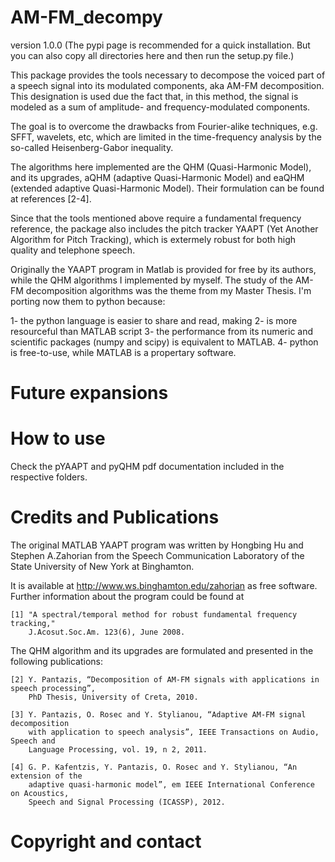 AM-FM_decompy
=============

version 1.0.0 
(The pypi page is recommended for a quick installation. But you can also copy all directories here and then run the setup.py file.)

This package provides the tools necessary to decompose the voiced part of a speech signal into its modulated components, aka AM-FM decomposition. This designation is used due the fact that, in this method, the signal is modeled as a sum of amplitude- and frequency-modulated components. 

The goal is to overcome the drawbacks from Fourier-alike techniques, e.g. SFFT, wavelets, etc, which are limited in the time-frequency analysis by the so-called Heisenberg-Gabor inequality.

The algorithms here implemented are the QHM (Quasi-Harmonic Model), and its upgrades, aQHM (adaptive Quasi-Harmonic Model) and eaQHM (extended adaptive Quasi-Harmonic Model). Their formulation can be found at references [2-4].

Since that the tools mentioned above require a fundamental frequency reference, the package also includes the pitch tracker YAAPT (Yet Another Algorithm for Pitch Tracking), which is extermely robust for both high quality and telephone speech. 

Originally the YAAPT program in Matlab is provided for free by its authors, while the QHM algorithms I implemented by myself. The study of the AM-FM decomposition algorithms was the theme from my Master Thesis. I'm porting now them to python because:

1- the python language is easier to share and read, making 
2- is more resourceful than MATLAB script
3- the performance from its numeric and scientific packages (numpy and scipy) is equivalent to MATLAB.
4- python is free-to-use, while MATLAB is a propertary software.
  
Future expansions
=============
 
How to use
=============

Check the pYAAPT and pyQHM pdf documentation included in the respective folders.

Credits and Publications
=============

The original MATLAB YAAPT program was written by Hongbing Hu and Stephen A.Zahorian from the Speech Communication Laboratory of the State University of New York at Binghamton. 

It is available at http://www.ws.binghamton.edu/zahorian as free software. Further information about the program could be found at

    [1] "A spectral/temporal method for robust fundamental frequency tracking," 
        J.Acosut.Soc.Am. 123(6), June 2008.

The QHM algorithm and its upgrades are formulated and presented in the following publications:

    [2] Y. Pantazis, “Decomposition of AM-FM signals with applications in speech processing”, 
        PhD Thesis, University of Creta, 2010.

    [3] Y. Pantazis, O. Rosec and Y. Stylianou, “Adaptive AM-FM signal decomposition 
        with application to speech analysis”, IEEE Transactions on Audio, Speech and 
        Language Processing, vol. 19, n 2, 2011.

    [4] G. P. Kafentzis, Y. Pantazis, O. Rosec and Y. Stylianou, “An extension of the 
        adaptive quasi-harmonic model”, em IEEE International Conference on Acoustics, 
        Speech and Signal Processing (ICASSP), 2012.
  
Copyright and contact
=============
